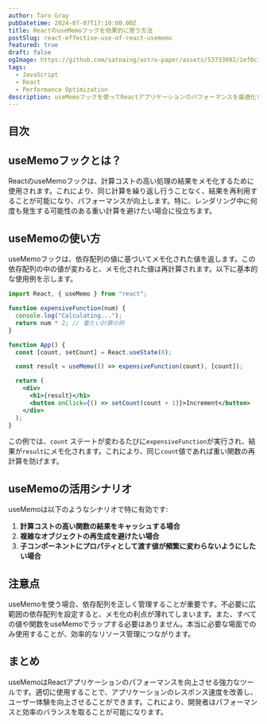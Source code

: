 ```yaml
---
author: Taro Gray
pubDatetime: 2024-07-07T17:10:00.00Z
title: ReactのuseMemoフックを効果的に使う方法
postSlug: react-effective-use-of-react-usememo
featured: true
draft: false
ogImage: https://github.com/satnaing/astro-paper/assets/53733092/1ef0cf03-8137-4d67-ac81-84a032119e3a
tags:
  - JavaScript
  - React
  - Performance Optimization
description: useMemoフックを使ってReactアプリケーションのパフォーマンスを最適化する方法を解説します。このフックは計算コストの高い処理の結果をメモ化し、再レンダリングのコストを削減します。
---
```


## 目次

## useMemoフックとは？

ReactのuseMemoフックは、計算コストの高い処理の結果をメモ化するために使用されます。これにより、同じ計算を繰り返し行うことなく、結果を再利用することが可能になり、パフォーマンスが向上します。特に、レンダリング中に何度も発生する可能性のある重い計算を避けたい場合に役立ちます。

## useMemoの使い方

useMemoフックは、依存配列の値に基づいてメモ化された値を返します。この依存配列の中の値が変わると、メモ化された値は再計算されます。以下に基本的な使用例を示します。

```jsx
import React, { useMemo } from "react";

function expensiveFunction(num) {
  console.log("Calculating...");
  return num * 2; // 重たい計算の例
}

function App() {
  const [count, setCount] = React.useState(0);

  const result = useMemo(() => expensiveFunction(count), [count]);

  return (
    <div>
      <h1>{result}</h1>
      <button onClick={() => setCount(count + 1)}>Increment</button>
    </div>
  );
}
```

この例では、`count` ステートが変わるたびに`expensiveFunction`が実行され、結果が`result`にメモ化されます。これにより、同じ`count`値であれば重い関数の再計算を防げます。

## useMemoの活用シナリオ

useMemoは以下のようなシナリオで特に有効です:

1. **計算コストの高い関数の結果をキャッシュする場合**
2. **複雑なオブジェクトの再生成を避けたい場合**
3. **子コンポーネントにプロパティとして渡す値が頻繁に変わらないようにしたい場合**

## 注意点

useMemoを使う場合、依存配列を正しく管理することが重要です。不必要に広範囲の依存配列を設定すると、メモ化の利点が薄れてしまいます。また、すべての値や関数をuseMemoでラップする必要はありません。本当に必要な場面でのみ使用することが、効率的なリソース管理につながります。

## まとめ

useMemoはReactアプリケーションのパフォーマンスを向上させる強力なツールです。適切に使用することで、アプリケーションのレスポンス速度を改善し、ユーザー体験を向上させることができます。これにより、開発者はパフォーマンスと効率のバランスを取ることが可能になります。
